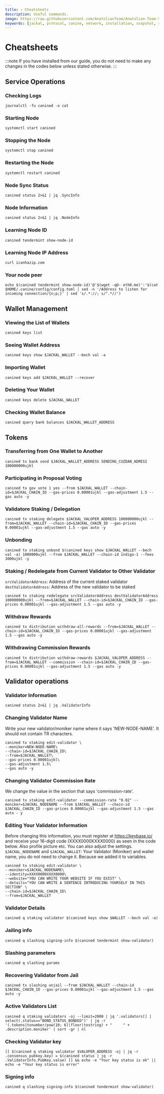 ```yaml
---
title: ⤴️ Cheatsheets
description: Useful commands.
image: https://raw.githubusercontent.com/AnatolianTeam/Anatolian-Team-Services/main/docs/Mainnet/Cosmos-Ecosystem/jackal-protocol/img/Jackal-Service-Cover.jpg
keywords: [jackal, protocol, canine, network, installation, snapshot, statesync, update]
---
```


# Cheatsheets 
:::note
If you have installed from our guide, you do not need to make any changes in the codes below unless stated otherwise.
:::

## Service Operations

### Checking Logs
```
journalctl -fu canined -o cat
```

### Starting Node
```
systemctl start canined
```

### Stopping the Node
```
systemctl stop canined
```

### Restarting the Node
```
systemctl restart canined
```

### Node Sync Status
```
canined status 2>&1 | jq .SyncInfo
```

### Node Information
```
canined status 2>&1 | jq .NodeInfo
```

### Learning Node ID
```
canined tendermint show-node-id
```

### Learning Node IP Address
```
curl icanhazip.com
```

### Your node peer
```
echo $(canined tendermint show-node-id)'@'$(wget -qO- eth0.me)':'$(cat $HOME/.canine/config/config.toml | sed -n '/Address to listen for incoming connection/{n;p;}' | sed 's/.*://; s/".*//')
```

## Wallet Management

### Viewing the List of Wallets
```
canined keys list
```

### Seeing Wallet Address
```
canined keys show $JACKAL_WALLET --bech val -a
```

### Importing Wallet
```
canined keys add $JACKAL_WALLET --recover
```

### Deleting Your Wallet
```
canined keys delete $JACKAL_WALLET
```

### Checking Wallet Balance
```
canined query bank balances $JACKAL_WALLET_ADDRESS
```

## Tokens

### Transferring from One Wallet to Another
```
canined tx bank send $JACKAL_WALLET_ADDRESS SENDING_CUZDAN_ADRESI 100000000ujkl
```

### Participating in Proposal Voting
```
canined tx gov vote 1 yes --from $JACKAL_WALLET --chain-id=$JACKAL_CHAIN_ID --gas-prices 0.00001ujkl --gas-adjustment 1.5 --gas auto -y
```

### Validatore Staking / Delegation
```
canined tx staking delegate $JACKAL_VALOPER_ADDRESS 100000000ujkl --from=$JACKAL_WALLET --chain-id=$JACKAL_CHAIN_ID --gas-prices 0.00001ujkl --gas-adjustment 1.5 --gas auto -y
```
### Unbonding
```
canined tx staking unbond $(canined keys show $JACKAL_WALLET --bech val -a) 1000000ujkl --from $JACKAL_WALLET --chain-id indigo-1 --fees 3000ujkl -y
```

### Staking / Redelegate from Current Validator to Other Validator
`srcValidatorAddress`: Address of the current staked validator
`destValidatorAddress`: Address of the new validator to be staked
```
canined tx staking redelegate srcValidatorAddress destValidatorAddress 100000000ujkl --from=$JACKAL_WALLET --chain-id=$JACKAL_CHAIN_ID --gas-prices 0.00001ujkl --gas-adjustment 1.5 --gas auto -y
```

### Withdraw Rewards
```
canined tx distribution withdraw-all-rewards --from=$JACKAL_WALLET --chain-id=$JACKAL_CHAIN_ID --gas-prices 0.00001ujkl --gas-adjustment 1.5 --gas auto -y
```

### Withdrawing Commission Rewards

```
canined tx distribution withdraw-rewards $JACKAL_VALOPER_ADDRESS --from=$JACKAL_WALLET --commission --chain-id=$JACKAL_CHAIN_ID --gas-prices 0.00001ujkl --gas-adjustment 1.5 --gas auto -y
```

## Validator operations

### Validator Information
```
canined status 2>&1 | jq .ValidatorInfo
```

### Changing Validator Name
Write your new validator/moniker name where it says 'NEW-NODE-NAME'. It should not contain TR characters.
```
canined tx staking edit-validator \
--moniker=NEW-NODE-NAME\
--chain-id=$JACKAL_CHAIN_ID\
--from=$JACKAL_WALLET\
--gas-prices 0.00001ujkl\
--gas-adjustment 1.5\
--gas auto -y
```

### Changing Validator Commission Rate
We change the value in the section that says 'commission-rate'.
```
canined tx staking edit-validator --commission-rate "0.02" --moniker=$JACKAL_NODENAME --from $JACKAL_WALLET --chain-id $JACKAL_CHAIN_ID --gas-prices 0.00001ujkl --gas-adjustment 1.5 --gas auto - y
```

### Editing Your Validator Information
Before changing this information, you must register at https://keybase.io/ and receive your 16-digit code (XXXX0000XXXX0000) as seen in the code below. Also profile picture etc. You can also adjust the settings.
`$JACKAL_NODENAME` and `$JACKAL_WALLET`: Your Validator (Moniker) and wallet name, you do not need to change it. Because we added it to variables.
```
canined tx staking edit-validator \
--moniker=$JACKAL_NODENAME\
--identity=XXXX0000XXXX0000\
--website="YOU CAN WRITE YOUR WEBSITE IF YOU EXIST" \
--details="YOU CAN WRITE A SENTENCE INTRODUCING YOURSELF IN THIS SECTION" \
--chain-id=$JACKAL_CHAIN_ID\
--from=$JACKAL_WALLET
```

### Validator Details
```
canined q staking validator $(canined keys show $WALLET --bech val -a)
```

### Jailing info
```
canined q slashing signing-info $(canined tendermint show-validator)
```

### Slashing parameters
```
canined q slashing params
```

### Recovering Validator from Jail
```
canined tx slashing unjail --from $JACKAL_WALLET --chain-id $JACKAL_CHAIN_ID --gas-prices 0.00001ujkl --gas-adjustment 1.5 --gas auto -y
```

### Active Validators List
```
canined q staking validators -oj --limit=2000 | jq '.validators[] | select(.status=="BOND_STATUS_BONDED")' | jq -r '(.tokens|tonumber/pow(10; 6)|floor|tostring) + " 	 " + .description.moniker' | sort -gr | nl
```

### Checking Validator key
```
[[ $(canined q staking validator $VALOPER_ADDRESS -oj | jq -r .consensus_pubkey.key) = $(canined status | jq -r .ValidatorInfo.PubKey.value) ]] && echo -e "Your key status is ok" || echo -e "Your key status is error"
```

### Signing info
```
canined q slashing signing-info $(canined tendermint show-validator)
```
